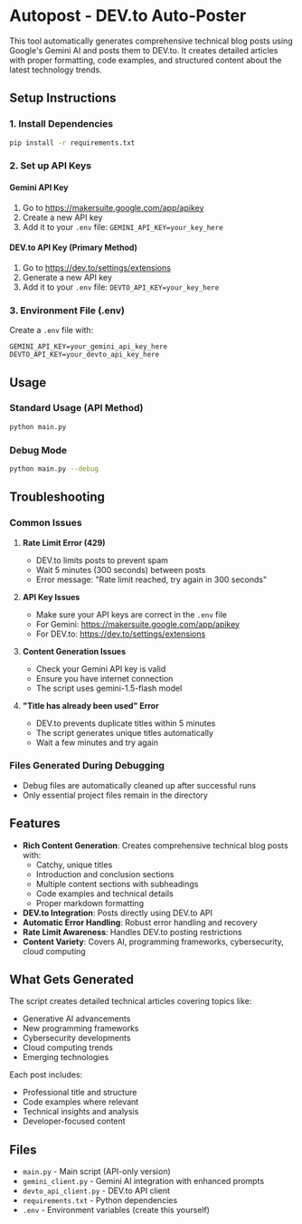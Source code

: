 # Autopost - DEV.to Auto-Poster

This tool automatically generates comprehensive technical blog posts using Google's Gemini AI and posts them to DEV.to. It creates detailed articles with proper formatting, code examples, and structured content about the latest technology trends.

## Setup Instructions

### 1. Install Dependencies
```bash
pip install -r requirements.txt
```

### 2. Set up API Keys

#### Gemini API Key
1. Go to https://makersuite.google.com/app/apikey
2. Create a new API key
3. Add it to your `.env` file: `GEMINI_API_KEY=your_key_here`

#### DEV.to API Key (Primary Method)
1. Go to https://dev.to/settings/extensions
2. Generate a new API key
3. Add it to your `.env` file: `DEVTO_API_KEY=your_key_here`

### 3. Environment File (.env)
Create a `.env` file with:
```
GEMINI_API_KEY=your_gemini_api_key_here
DEVTO_API_KEY=your_devto_api_key_here
```

## Usage

### Standard Usage (API Method)
```bash
python main.py
```

### Debug Mode
```bash
python main.py --debug
```

## Troubleshooting

### Common Issues

1. **Rate Limit Error (429)**
   - DEV.to limits posts to prevent spam
   - Wait 5 minutes (300 seconds) between posts
   - Error message: "Rate limit reached, try again in 300 seconds"

2. **API Key Issues**
   - Make sure your API keys are correct in the `.env` file
   - For Gemini: https://makersuite.google.com/app/apikey
   - For DEV.to: https://dev.to/settings/extensions

3. **Content Generation Issues**
   - Check your Gemini API key is valid
   - Ensure you have internet connection
   - The script uses gemini-1.5-flash model

4. **"Title has already been used" Error**
   - DEV.to prevents duplicate titles within 5 minutes
   - The script generates unique titles automatically
   - Wait a few minutes and try again

### Files Generated During Debugging
- Debug files are automatically cleaned up after successful runs
- Only essential project files remain in the directory

## Features

- **Rich Content Generation**: Creates comprehensive technical blog posts with:
  - Catchy, unique titles
  - Introduction and conclusion sections
  - Multiple content sections with subheadings
  - Code examples and technical details
  - Proper markdown formatting
- **DEV.to Integration**: Posts directly using DEV.to API
- **Automatic Error Handling**: Robust error handling and recovery
- **Rate Limit Awareness**: Handles DEV.to posting restrictions
- **Content Variety**: Covers AI, programming frameworks, cybersecurity, cloud computing

## What Gets Generated

The script creates detailed technical articles covering topics like:
- Generative AI advancements
- New programming frameworks
- Cybersecurity developments
- Cloud computing trends
- Emerging technologies

Each post includes:
- Professional title and structure
- Code examples where relevant
- Technical insights and analysis
- Developer-focused content

## Files

- `main.py` - Main script (API-only version)
- `gemini_client.py` - Gemini AI integration with enhanced prompts
- `devto_api_client.py` - DEV.to API client
- `requirements.txt` - Python dependencies
- `.env` - Environment variables (create this yourself)
